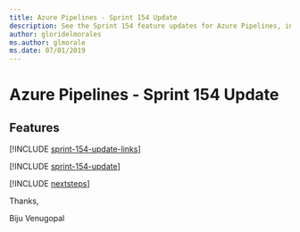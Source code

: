 ```yaml
---
title: Azure Pipelines - Sprint 154 Update
description: See the Sprint 154 feature updates for Azure Pipelines, including next steps.
author: gloridelmorales
ms.author: glmorale
ms.date: 07/01/2019
---
```


# Azure Pipelines - Sprint 154 Update

## Features

[!INCLUDE [sprint-154-update-links](../includes/pipelines/sprint-154-update-links.md)]

[!INCLUDE [sprint-154-update](../includes/pipelines/sprint-154-update.md)]

[!INCLUDE [nextsteps](../includes/nextsteps.md)]

Thanks,

Biju Venugopal
